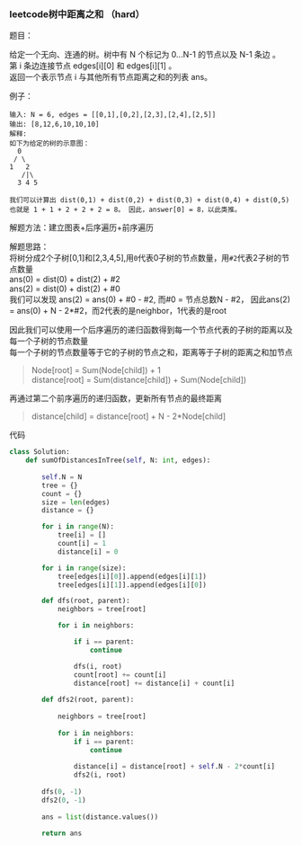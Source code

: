 ### leetcode树中距离之和 （hard）

题目：

给定一个无向、连通的树。树中有 N 个标记为 0...N-1 的节点以及 N-1 条边 。  
第 i 条边连接节点 edges[i][0] 和 edges[i][1] 。  
返回一个表示节点 i 与其他所有节点距离之和的列表 ans。

例子：
```
输入: N = 6, edges = [[0,1],[0,2],[2,3],[2,4],[2,5]]
输出: [8,12,6,10,10,10]
解释: 
如下为给定的树的示意图：
  0
 / \
1   2
   /|\
  3 4 5

我们可以计算出 dist(0,1) + dist(0,2) + dist(0,3) + dist(0,4) + dist(0,5) 
也就是 1 + 1 + 2 + 2 + 2 = 8。 因此，answer[0] = 8，以此类推。
```

解题方法：建立图表+后序遍历+前序遍历

解题思路：  
将树分成2个子树[0,1]和[2,3,4,5],用`0`代表0子树的节点数量，用`#2`代表2子树的节点数量  
ans(0) = dist(0) + dist(2) + #2  
ans(2) = dist(0) + dist(2) + #0  
我们可以发现 ans(2) = ans(0) + #0 - #2, 而#0 = 节点总数N - #2， 因此ans(2) = ans(0) + N - 2*#2，而2代表的是neighbor，1代表的是root  

因此我们可以使用一个后序遍历的递归函数得到每一个节点代表的子树的距离以及每一个子树的节点数量  
每一个子树的节点数量等于它的子树的节点之和，距离等于子树的距离之和加节点  
>Node[root] = Sum(Node[child]) + 1  
>distance[root] = Sum(distance[child]) + Sum(Node[child])

再通过第二个前序遍历的递归函数，更新所有节点的最终距离  
>distance[child] = distance[root] + N - 2*Node[child]

代码
```python
class Solution:
    def sumOfDistancesInTree(self, N: int, edges):
        
        self.N = N
        tree = {}
        count = {}
        size = len(edges)
        distance = {}

        for i in range(N):
            tree[i] = []
            count[i] = 1
            distance[i] = 0

        for i in range(size):
            tree[edges[i][0]].append(edges[i][1])
            tree[edges[i][1]].append(edges[i][0])

        def dfs(root, parent):
            neighbors = tree[root]

            for i in neighbors:

                if i == parent:
                    continue

                dfs(i, root)
                count[root] += count[i]
                distance[root] += distance[i] + count[i]
                
        def dfs2(root, parent):
            
            neighbors = tree[root]
            
            for i in neighbors:
                if i == parent:
                    continue
                
                distance[i] = distance[root] + self.N - 2*count[i]
                dfs2(i, root)
                
        dfs(0, -1)
        dfs2(0, -1)
        
        ans = list(distance.values())
        
        return ans
```
